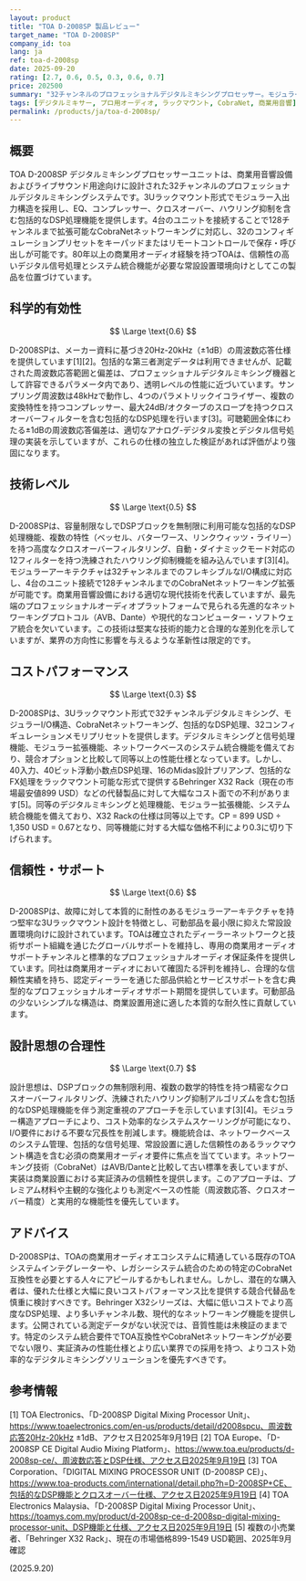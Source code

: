 ```yaml
---
layout: product
title: "TOA D-2008SP 製品レビュー"
target_name: "TOA D-2008SP"
company_id: toa
lang: ja
ref: toa-d-2008sp
date: 2025-09-20
rating: [2.7, 0.6, 0.5, 0.3, 0.6, 0.7]
price: 202500
summary: "32チャンネルのプロフェッショナルデジタルミキシングプロセッサー。モジュラーI/O構造とCobraNetネットワーキングを備え、商業用音響設備向けに設計されているが、測定可能な性能データと競争力のある価格設定に欠ける。"
tags: [デジタルミキサー, プロ用オーディオ, ラックマウント, CobraNet, 商業用音響]
permalink: /products/ja/toa-d-2008sp/
---
```


## 概要

TOA D-2008SP デジタルミキシングプロセッサーユニットは、商業用音響設備およびライブサウンド用途向けに設計された32チャンネルのプロフェッショナルデジタルミキシングシステムです。3Uラックマウント形式でモジュラー入出力構造を採用し、EQ、コンプレッサー、クロスオーバー、ハウリング抑制を含む包括的なDSP処理機能を提供します。4台のユニットを接続することで128チャンネルまで拡張可能なCobraNetネットワーキングに対応し、32のコンフィギュレーションプリセットをキーパッドまたはリモートコントロールで保存・呼び出しが可能です。80年以上の商業用オーディオ経験を持つTOAは、信頼性の高いデジタル信号処理とシステム統合機能が必要な常設設置環境向けとしてこの製品を位置づけています。

## 科学的有効性

$$ \Large \text{0.6} $$

D-2008SPは、メーカー資料に基づき20Hz-20kHz（±1dB）の周波数応答仕様を提供しています[1][2]。包括的な第三者測定データは利用できませんが、記載された周波数応答範囲と偏差は、プロフェッショナルデジタルミキシング機器として許容できるパラメータ内であり、透明レベルの性能に近づいています。サンプリング周波数は48kHzで動作し、4つのパラメトリックイコライザー、複数の変換特性を持つコンプレッサー、最大24dB/オクターブのスロープを持つクロスオーバーフィルターを含む包括的なDSP処理を行います[3]。可聴範囲全体にわたる±1dBの周波数応答偏差は、適切なアナログ-デジタル変換とデジタル信号処理の実装を示していますが、これらの仕様の独立した検証があれば評価がより強固になります。

## 技術レベル

$$ \Large \text{0.5} $$

D-2008SPは、容量制限なしでDSPブロックを無制限に利用可能な包括的なDSP処理機能、複数の特性（ベッセル、バターワース、リンクウィッツ・ライリー）を持つ高度なクロスオーバーフィルタリング、自動・ダイナミックモード対応の12フィルターを持つ洗練されたハウリング抑制機能を組み込んでいます[3][4]。モジュラーアーキテクチャは32チャンネルまでのフレキシブルなI/O構成に対応し、4台のユニット接続で128チャンネルまでのCobraNetネットワーキング拡張が可能です。商業用音響設備における適切な現代技術を代表していますが、最先端のプロフェッショナルオーディオプラットフォームで見られる先進的なネットワーキングプロトコル（AVB、Dante）や現代的なコンピューター・ソフトウェア統合を欠いています。この技術は堅実な技術的能力と合理的な差別化を示していますが、業界の方向性に影響を与えるような革新性は限定的です。

## コストパフォーマンス

$$ \Large \text{0.3} $$

D-2008SPは、3Uラックマウント形式で32チャンネルデジタルミキシング、モジュラーI/O構造、CobraNetネットワーキング、包括的なDSP処理、32コンフィギュレーションメモリプリセットを提供します。デジタルミキシングと信号処理機能、モジュラー拡張機能、ネットワークベースのシステム統合機能を備えており、競合オプションと比較して同等以上の性能仕様となっています。しかし、40入力、40ビット浮動小数点DSP処理、16のMidas設計プリアンプ、包括的なFX処理をラックマウント可能な形式で提供するBehringer X32 Rack（現在の市場最安値899 USD）などの代替製品に対して大幅なコスト面での不利があります[5]。同等のデジタルミキシングと処理機能、モジュラー拡張機能、システム統合機能を備えており、X32 Rackの仕様は同等以上です。CP = 899 USD ÷ 1,350 USD = 0.67となり、同等機能に対する大幅な価格不利により0.3に切り下げられます。

## 信頼性・サポート

$$ \Large \text{0.6} $$

D-2008SPは、故障に対して本質的に耐性のあるモジュラーアーキテクチャを持つ堅牢な3Uラックマウント設計を特徴とし、可動部品を最小限に抑えた常設設置環境向けに設計されています。TOAは確立されたディーラーネットワークと技術サポート組織を通じたグローバルサポートを維持し、専用の商業用オーディオサポートチャンネルと標準的なプロフェッショナルオーディオ保証条件を提供しています。同社は商業用オーディオにおいて確固たる評判を維持し、合理的な信頼性実績を持ち、認定ディーラーを通じた部品供給とサービスサポートを含む典型的なプロフェッショナルオーディオサポート期間を提供しています。可動部品の少ないシンプルな構造は、商業設置用途に適した本質的な耐久性に貢献しています。

## 設計思想の合理性

$$ \Large \text{0.7} $$

設計思想は、DSPブロックの無制限利用、複数の数学的特性を持つ精密なクロスオーバーフィルタリング、洗練されたハウリング抑制アルゴリズムを含む包括的なDSP処理機能を伴う測定重視のアプローチを示しています[3][4]。モジュラー構造アプローチにより、コスト効率的なシステムスケーリングが可能になり、I/O要件における不要な冗長性を削減します。機能統合は、ネットワークベースのシステム管理、包括的な信号処理、常設設置に適した信頼性のあるラックマウント構造を含む必須の商業用オーディオ要件に焦点を当てています。ネットワーキング技術（CobraNet）はAVB/Danteと比較して古い標準を表していますが、実装は商業設置における実証済みの信頼性を提供します。このアプローチは、プレミアム材料や主観的な強化よりも測定ベースの性能（周波数応答、クロスオーバー精度）と実用的な機能性を優先しています。

## アドバイス

D-2008SPは、TOAの商業用オーディオエコシステムに精通している既存のTOAシステムインテグレーターや、レガシーシステム統合のための特定のCobraNet互換性を必要とする人々にアピールするかもしれません。しかし、潜在的な購入者は、優れた仕様と大幅に良いコストパフォーマンス比を提供する競合代替品を慎重に検討すべきです。Behringer X32シリーズは、大幅に低いコストでより高度なDSP処理、より多いチャンネル数、現代的なネットワーキング機能を提供します。公開されている測定データがない状況では、音質性能は未検証のままです。特定のシステム統合要件でTOA互換性やCobraNetネットワーキングが必要でない限り、実証済みの性能仕様とより広い業界での採用を持つ、よりコスト効率的なデジタルミキシングソリューションを優先すべきです。

## 参考情報

[1] TOA Electronics、「D-2008SP Digital Mixing Processor Unit」、https://www.toaelectronics.com/en-us/products/detail/d2008spcu、周波数応答20Hz-20kHz ±1dB、アクセス日2025年9月19日
[2] TOA Europe、「D-2008SP CE Digital Audio Mixing Platform」、https://www.toa.eu/products/d-2008sp-ce/、周波数応答とDSP仕様、アクセス日2025年9月19日
[3] TOA Corporation、「DIGITAL MIXING PROCESSOR UNIT (D-2008SP CE)」、https://www.toa-products.com/international/detail.php?h=D-2008SP+CE、包括的なDSP機能とクロスオーバー仕様、アクセス日2025年9月19日
[4] TOA Electronics Malaysia、「D-2008SP Digital Mixing Processor Unit」、https://toamys.com.my/product/d-2008sp-ce-d-2008sp-digital-mixing-processor-unit、DSP機能と仕様、アクセス日2025年9月19日
[5] 複数の小売業者、「Behringer X32 Rack」、現在の市場価格899-1549 USD範囲、2025年9月確認

(2025.9.20)